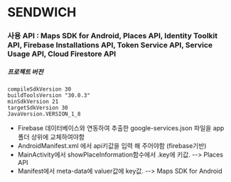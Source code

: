 # SENDWICH

### 사용 API : Maps SDK for Android, Places API, Identity Toolkit API, Firebase Installations API, Token Service API, Service Usage API, Cloud Firestore API


##### 프로젝트 버전
    compileSdkVersion 30
    buildToolsVersion "30.0.3"
    minSdkVersion 21
    targetSdkVersion 30
    JavaVersion.VERSION_1_8


* Firebase 데이터베이스와 연동하여 추출한 google-services.json 파일을 app 폴더 상위에 교체하여야함
* AndroidManifest.xml 에서 api키값을 입력 해 주어야함 (firebase기반)
* MainActivity에서 showPlaceInformation함수에서 .key에 키값. --> Places API 
* Manifest에서 meta-data에 valuer값에 key값. --> Maps SDK for Android
